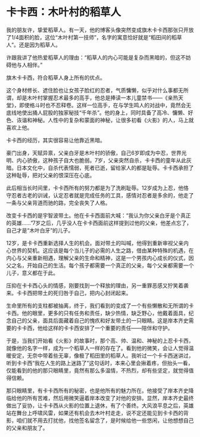 # 卡卡西：木叶村的稻草人

我的朋友许，挚爱稻草人。有一天，他的博客头像突然变成旗木卡卡西那张只开放了1/4面积的脸，这位“木叶村第一技师”，名字的寓意恰好就是“稻田间的稻草人”。还是因为稻草人。 

许跟我讲了他热爱稻草人的理由：“稻草人的内心可能是复杂而黑暗的，但这不妨碍他与人相伴。” 

旗木卡卡西，符合稻草人身上所有的优点。 

这个身材修长、遮住脸也让女孩子脸红的忍者，气质慵懒，似乎对什么事都无所谓，却是木叶村掌握忍术最多的高手，他总是捧读一本儿童禁书——《亲热天堂》，即使格斗时也不忍释卷。这样一位高手，在与学生鸣人的对战中，竟然会无底线地使出捅人屁股的独家秘技“千年杀”。他的身上，同时具备了高冷、慵懒、好色、诙谐和神秘。人性中的复杂和蒙面的神秘，让很多初看《火影》的人，马上就喜欢上他。 

卡卡西的经历，其实很容易让他靠近黑暗。 

豪门出身，天赋异禀，父亲白牙是木叶村的骄傲，自己6岁即成为中忍，世界光明、内心骄傲，这种孩子自大也脆弱。7岁，父亲突然自杀，卡卡西的童年从此灰暗。日本文化中，自杀代表懦弱，死者已逝，留给家人的都是耻辱。卡卡西承担了这种耻辱，把对父亲的恨深压在心底。 

此后相当长时间里，卡卡西所有的努力都是为了洗刷耻辱。12岁成为上忍，他恪守忍者古老的训诫，认定忍者就是完成任务的工具，感情对忍者是多余的，他走了一条与父亲背道而驰的路，完全丧失了人格。 

改变卡卡西的是宇智波带土。他在卡卡西面前大喊：“我认为你父亲白牙是个真正的英雄……”7岁之后，几乎没人在卡卡西面前这样提到过他的父亲，他差点忘了，自己才是“木叶白牙”的儿子。 

12岁，是卡卡西重新选择人生的机会。面对带土的叫喊，他得到重新审视父亲内心世界的契机。这应该是每个当儿子的必需的人生之路，借由某种特殊的机遇，在内心与父亲重新相遇，理解父亲的生命和精神，这是一个男孩内心成长的仪式，因父之名，开始自己的生活。每个孩子都需要一个真正的父亲，每个父亲都需要一个儿子，意义都在于此。 

压抑在卡卡西心头的情感，刚要找到一个释放的理由，另一重罪恶感又狞笑着袭来。卡卡西把带土的死归咎于自己，把内心封闭起来。 

生命里所有的支柱都被抽离，终于，我们看到的变成了一个有些懒散和无所谓的卡卡西。他的眼里，更多的只有任务和责任，缺少热情，缺乏野心，他戴着面具，纪念自己的父亲，面具后面藏着自己的愧疚和好友带土的一只眼睛。这是岸本齐史需要的卡卡西，他给这样的卡卡西安排了一个重要的责任——陪伴和守护。 

于是，当我们开始看《火影》的故事时，那个高、帅、温和、神秘的上忍卡卡西，就像他的名字一样，成为一个稻草人一样的存在了。看到他的微笑，会让人觉得温暖安定，无奈中带着些无辜，像极了稻田里的稻草人。我听过一个卡卡西迷讲过，听到卡卡西“我在人生的路上迷路了”这句话时，本来心里会揪着疼，但抬头一看，仅能看到的他的那只眼睛里，竟然有那么多温情，不热烈，却有些坚定，就觉得值得信赖。 

那只眼睛里，有卡卡西所有的秘密，也是他所有的魅力所在。他接受了岸本齐史降临给他的所有苦难，然后用微笑逼着岸本改变了对他的安排。显然，岸本齐史最终做出了妥协，让卡卡西从火影的位置上退休，有了个善终。大风浪平息之后，英雄站在舞台上呼啸风雷，如果还有机会去木叶村走走，说不定还能见到卡卡西的背影，咱们就不用去打扰他，找他签名留念了，是时候给他一些悠闲，让他想想自己的父亲和朋友了。